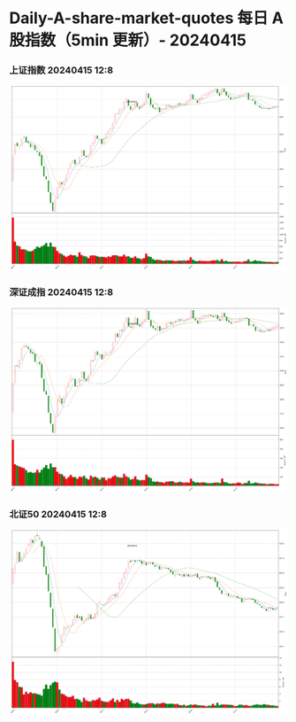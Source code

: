 
# Daily-A-share-market-quotes 每日 A 股指数（5min 更新）- 20240415

### 上证指数 20240415 12:8
![](./fig/2024/4/20240415-sh000001.png)

### 深证成指 20240415 12:8
![](./fig/2024/4/20240415-sz399001.png)

### 北证50 20240415 12:8
![](./fig/2024/4/20240415-bj899050.png)
